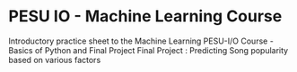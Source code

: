 # PESU IO - Machine Learning Course 
Introductory practice sheet to the Machine Learning PESU-I/O Course - Basics of Python and Final Project
Final Project : Predicting Song popularity based on various factors 
